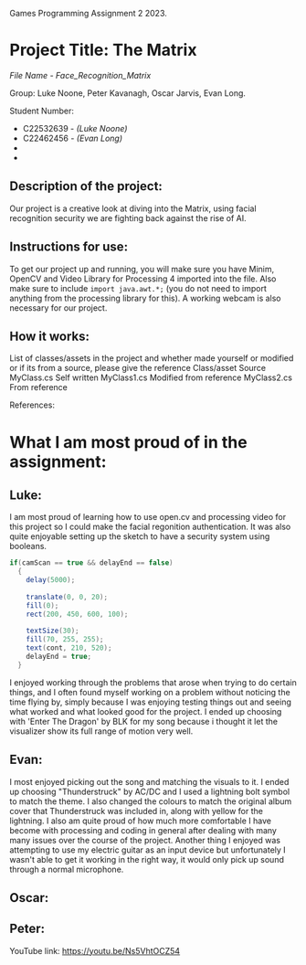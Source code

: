 Games Programming Assignment 2 2023. 

# Project Title: The Matrix
*File Name - Face_Recognition_Matrix*

Group: Luke Noone, Peter Kavanagh, Oscar Jarvis, Evan Long.

Student Number: 
- C22532639 - *(Luke Noone)*
- C22462456 - *(Evan Long)*
- 
- 

## Description of the project:
Our project is a creative look at diving into the Matrix, using facial recognition security we are fighting back against the rise of AI. 

## Instructions for use:
To get our project up and running, you will make sure you have Minim, OpenCV and Video Library for Processing 4 imported into the file. Also make sure to include ```import java.awt.*;``` (you do not need to import anything from the processing library for this). A working webcam is also necessary for our project. 

## How it works:

List of classes/assets in the project and whether made yourself or modified or if its from a source, please give the reference
Class/asset	Source
MyClass.cs	Self written
MyClass1.cs	Modified from reference
MyClass2.cs	From reference


References:

# What I am most proud of in the assignment:
## Luke:
I am most proud of learning how to use open.cv and processing video for this project so I could make the facial regonition authentication. 
It was also quite enjoyable setting up the sketch to have a security system using booleans.
```Java
if(camScan == true && delayEnd == false)
  {
    delay(5000);
    
    translate(0, 0, 20);
    fill(0);
    rect(200, 450, 600, 100);
    
    textSize(30);
    fill(70, 255, 255);
    text(cont, 210, 520);
    delayEnd = true;
  }
```
I enjoyed working through the problems that arose when trying to do certain things, and I often found myself working on a problem without noticing the time flying by, simply because I was enjoying testing things out and seeing what worked and what looked good for the project.
I ended up choosing with 'Enter The Dragon' by BLK for my song because i thought it let the visualizer show its full range of motion very well.

## Evan:
  I most enjoyed picking out the song and matching the visuals to it. I ended up choosing "Thunderstruck" by AC/DC and I used a lightning bolt symbol to match the theme. I also changed the colours to match the original album cover that Thunderstruck was included in, along with yellow for the lightning.
  I also am quite proud of how much more comfortable I have become with processing and coding in general after dealing with many many issues over the course of the project.
  Another thing I enjoyed was attempting to use my electric guitar as an input device but unfortunately I wasn't able to get it working in the right way, it would only pick up sound through a normal microphone.

## Oscar:

## Peter:




YouTube link: https://youtu.be/Ns5VhtOCZ54 


